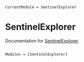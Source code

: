 ```@meta
CurrentModule = SentinelExplorer
```

# SentinelExplorer

Documentation for [SentinelExplorer](https://github.com/JoshuaBillson/SentinelExplorer.jl).

```@index
```

```@autodocs
Modules = [SentinelExplorer]
```
